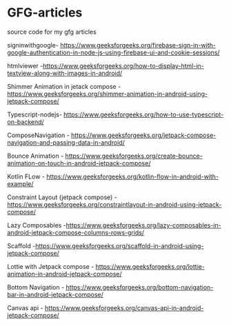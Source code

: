 # GFG-articles
source code for my gfg articles

signinwithgoogle- https://www.geeksforgeeks.org/firebase-sign-in-with-google-authentication-in-node-js-using-firebase-ui-and-cookie-sessions/


htmlviewer -https://www.geeksforgeeks.org/how-to-display-html-in-textview-along-with-images-in-android/


Shimmer Animation in jetack compose -https://www.geeksforgeeks.org/shimmer-animation-in-android-using-jetpack-compose/

Typescript-nodejs- https://www.geeksforgeeks.org/how-to-use-typescript-on-backend/

ComposeNavigation - https://www.geeksforgeeks.org/jetpack-compose-navigation-and-passing-data-in-android/

Bounce Animation - https://www.geeksforgeeks.org/create-bounce-animation-on-touch-in-android-jetpack-compose/

Kotlin FLow - https://www.geeksforgeeks.org/kotlin-flow-in-android-with-example/

Constraint Layout (jetpack compose) -https://www.geeksforgeeks.org/constraintlayout-in-android-using-jetpack-compose/

Lazy Composables -https://www.geeksforgeeks.org/lazy-composables-in-android-jetpack-compose-columns-rows-grids/

Scaffold -https://www.geeksforgeeks.org/scaffold-in-android-using-jetpack-compose/

Lottie with Jetpack compose - https://www.geeksforgeeks.org/lottie-animation-in-android-jetpack-compose/

Bottom Navigation - https://www.geeksforgeeks.org/bottom-navigation-bar-in-android-jetpack-compose/

Canvas api - https://www.geeksforgeeks.org/canvas-api-in-android-jetpack-compose/

